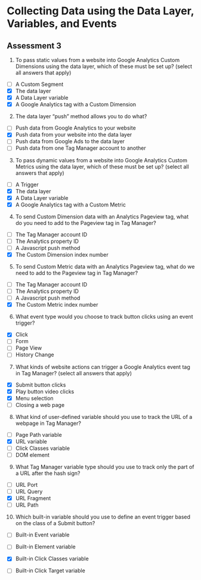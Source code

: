 # Collecting Data using the Data Layer, Variables, and Events


## Assessment 3

1. To pass static values from a website into Google Analytics Custom Dimensions using the data layer, which of these must be set up?
(select all answers that apply)

- [ ] A Custom Segment
- [x] The data layer
- [x] A Data Layer variable
- [x] A Google Analytics tag with a Custom Dimension

2. The data layer “push” method allows you to do what?

- [ ] Push data from Google Analytics to your website
- [x] Push data from your website into the data layer
- [ ] Push data from Google Ads to the data layer
- [ ] Push data from one Tag Manager account to another

3. To pass dynamic values from a website into Google Analytics Custom Metrics using the data layer, which of these must be set up?
(select all answers that apply)

- [ ] A Trigger
- [x] The data layer
- [x] A Data Layer variable
- [x] A Google Analytics tag with a Custom Metric

4. To send Custom Dimension data with an Analytics Pageview tag, what do you need to add to the Pageview tag in Tag Manager?

- [ ] The Tag Manager account ID
- [ ] The Analytics property ID
- [ ] A Javascript push method
- [x] The Custom Dimension index number

5. To send Custom Metric data with an Analytics Pageview tag, what do we need to add to the Pageview tag in Tag Manager?

- [ ] The Tag Manager account ID
- [ ] The Analytics property ID
- [ ] A Javascript push method
- [x] The Custom Metric index number

6. What event type would you choose to track button clicks using an event trigger?

- [x] Click
- [ ] Form
- [ ] Page View
- [ ] History Change

7. What kinds of website actions can trigger a Google Analytics event tag in Tag Manager? (select all answers that apply)

- [x] Submit button clicks
- [x] Play button video clicks
- [x] Menu selection
- [ ] Closing a web page

8. What kind of user-defined variable should you use to track the URL of a webpage in Tag Manager?

- [ ] Page Path variable
- [x] URL variable
- [ ] Click Classes variable
- [ ] DOM element

9. What Tag Manager variable type should you use to track only the part of a URL after the hash sign?

- [ ] URL Port
- [ ] URL Query
- [x] URL Fragment
- [ ] URL Path

10. Which built-in variable should you use to define an event trigger based on the class of a Submit button?

- [ ] Built-in Event variable
- [ ] Built-in Element variable
- [x] Built-in Click Classes variable
- [ ] Built-in Click Target variable

